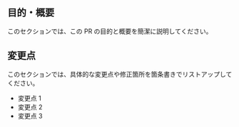 ## 目的・概要

このセクションでは、この PR の目的と概要を簡潔に説明してください。

## 変更点

このセクションでは、具体的な変更点や修正箇所を箇条書きでリストアップしてください。

- 変更点 1
- 変更点 2
- 変更点 3